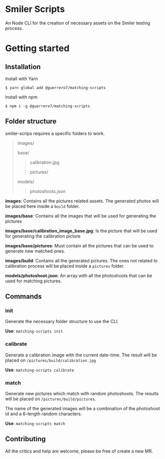 # Smiler Scripts

An Node CLI for the creation of necessary assets on the Smiler testing process.

# Getting started

## Installation

Install with Yarn

`$ yarn global add @guerrero7/matching-scripts`

Install with npm

`$ npm i -g @guerrero7/matching-scripts`

## Folder structure

smiler-scrips requires a specific folders to work.

> images/
>
> base/
>
> > calibration.jpg
> >
> > pictures/
>
> models/
>
> > photoshoots.json

**images**: Contains all the pictures related assets. The generated photos will be placed here inside a `build` folder.

**images/base**: Contains all the images that will be used for generating the pictures

**images/base/calibration_image_base.jpg**: Is the picture that will be used for generating the calibration picture

**images/base/pictures**: Must contain all the pictures that can be used to generate new matched ones.

**images/build**: Contains all the generated pictures. The ones not related to calibration process will be placed inside a `pictures` folder.

**models/photoshoot.json**: An array with all the photoshoots that can be used for matching pictures.

## Commands

### init

Generate the necessary folder structure to use the CLI.

**Use**: `matching-scripts init`

### calibrate

Generate a calibration image with the current date-time. The result will be placed on `/pictures/build/calibration.jpg`

**Use**: `matching-scripts calibrate`

### match

Generate new pictures which match with random photoshoots. The results will be placed on `/pictures/build/pictures`.

The name of the generated images will be a combination of the photoshoot id and a 6-length random characters.

**Use**: `matching-scripts match`

## Contributing

All the critics and help are welcome, please be free of create a new MR.
